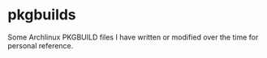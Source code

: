 # pkgbuilds
Some Archlinux PKGBUILD files I have written or modified over the time for personal reference.
